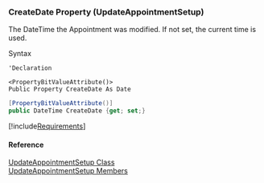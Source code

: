 ﻿### CreateDate Property (UpdateAppointmentSetup)

The DateTime the Appointment was modified. If not set, the current time is used.

Syntax

```vbnet
'Declaration

<PropertyBitValueAttribute()>
Public Property CreateDate As Date
```

```csharp
[PropertyBitValueAttribute()]
public DateTime CreateDate {get; set;}
```

[!include[Requirements](../partials/requirements.md)]

#### Reference

[UpdateAppointmentSetup Class](FChoice.Toolkits.Clarify~FChoice.Toolkits.Clarify.FieldOps.UpdateAppointmentSetup.md)  
[UpdateAppointmentSetup Members](FChoice.Toolkits.Clarify~FChoice.Toolkits.Clarify.FieldOps.UpdateAppointmentSetup_members.md)